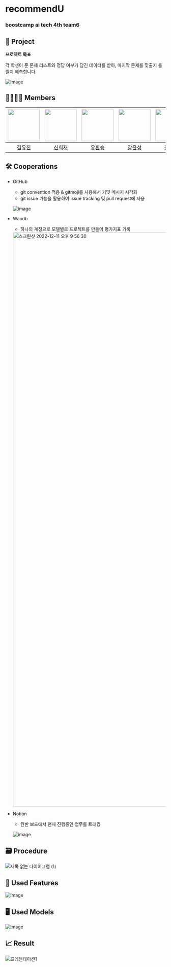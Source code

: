 # recommendU
### boostcamp ai tech 4th team6 
## 📑 Project 
**프로젝트 목표**

각 학생이 푼 문제 리스트와 정답 여부가 담긴 데이터를 받아, 마지막 문제를 맞출지 틀릴지 예측합니다.

![image](https://user-images.githubusercontent.com/46878756/206903783-72ed2fca-9200-460a-ba94-ce0ce9324389.png)

## 👨‍👨‍👧‍👦 Members
| [<img src="https://avatars.githubusercontent.com/u/63237947?v=4" width="100px">](https://github.com/hello-im-yj) | [<img src="https://avatars.githubusercontent.com/u/92855359?v=4" width="100px">](https://github.com/ssisyphuss) | [<img src="https://avatars.githubusercontent.com/u/68436158?v=4" width="100px">](https://github.com/hwanseung2) | [<img src="https://github.com/JangYunSeong.png" width="100px">](https://github.com/JangYunSeong) | [<img src="https://avatars.githubusercontent.com/u/82706646?v=4" width="100px">](https://github.com/jeongminju0815) |
| :--------------------------------------------------------------------------------------: | :----------------------------------------------------------------------------------------------: | :--------------------------------------------------------------------------------------: | :--------------------------------------------------------------------------------------: | :--------------------------------------------------------------------------------------:
|                          [김유진](https://github.com/hello-im-yj)                           |                            [신희재](https://github.com/hwanseung2)                             |                        [유환승](https://github.com/hwanseung2)                           |                          [장윤성](https://github.com/JangYunSeong)                           |                            [정민주](https://github.com/jeongminju0815)  
## 🛠 Cooperations
- GitHub
    - git convention 적용 & gitmoji를 사용해서 커밋 메시지 시각화
    - git issue 기능을 활용하여 issue tracking 및 pull request에 사용
    
    ![image](https://user-images.githubusercontent.com/82706646/206905594-ff53ef4c-3247-4752-9239-eed5dc74c39e.png)

- Wandb
    - 하나의 계정으로 모델별로 프로젝트를 만들어 평가지표 기록
    
    <img width="1798" alt="스크린샷 2022-12-11 오후 9 56 30" src="https://user-images.githubusercontent.com/63237947/206904904-928daead-7303-4ae4-86ea-3eef47b28555.png">
- Notion
    - 칸반 보드에서 현재 진행중인 업무를 트래킹
    
    ![image](https://user-images.githubusercontent.com/46878756/206904804-545247ff-bc0f-46e2-becc-b359e9b8df1e.png)

## 🗃 Procedure
![제목 없는 다이어그램 (1)](https://user-images.githubusercontent.com/63237947/206905766-57d2cb6d-d77e-485d-953b-cb554ebae729.png)

## 🎨 Used Features

![image](https://user-images.githubusercontent.com/46878756/206903917-5222e81d-1c12-4942-891d-c3b9853da6c0.png)
## 🖥 Used Models
![image](https://user-images.githubusercontent.com/46878756/206903934-2084c007-6736-4b15-bff1-e0c70a2e7a52.png)

## 📈 Result
![프레젠테이션1](https://user-images.githubusercontent.com/63237947/206904719-6dce8349-ba44-405f-b3ed-3b687eee8d56.png)
